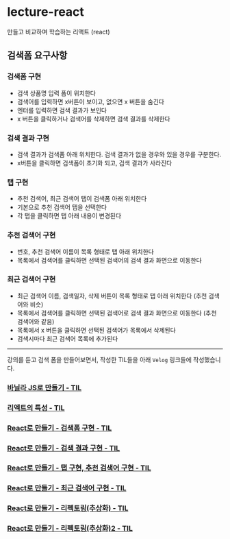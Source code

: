# lecture-react
만들고 비교하며 학습하는 리액트 (react)

## 검색폼 요구사항

### 검색폼 구현
<ul>  
  <li> 검색 상품명 입력 폼이 위치한다 </li>
  <li> 검색어를 입력하면 x버튼이 보이고, 없으면 x 버튼을 숨긴다 </li>
  <li> 엔터를 입력하면 검색 결과가 보인다
 </li>
  <li> x 버튼을 클릭하거나 검색어를 삭제하면 검색 결과를 삭제한다 </li>
</ul>

### 검색 결과 구현
<ul>  
  <li>검색 결과가 검색폼 아래 위치한다. 검색 결과가 없을 경우와 있을 경우를 구분한다. </li>
  <li> x버튼을 클릭하면 검색폼이 초기화 되고, 검색 결과가 사라진다 </li>
</ul>

### 탭 구현
<ul>  
  <li>추천 검색어, 최근 검색어 탭이 검색폼 아래 위치한다 </li>
  <li> 기본으로 추천 검색어 탭을 선택한다 </li>
  <li> 각 탭을 클릭하면 탭 아래 내용이 변경된다 </li>
</ul>

### 추천 검색어 구현
<ul>  
  <li> 번호, 추천 검색어 이름이 목록 형태로 탭 아래 위치한다 </li>
  <li> 목록에서 검색어를 클릭하면 선택된 검색어의 검색 결과 화면으로 이동한다 </li>
</ul>

### 최근 검색어 구현
<ul>  
  <li> 최근 검색어 이름, 검색일자, 삭제 버튼이 목록 형태로 탭 아래 위치한다 (추천
검색어와 비슷)
 </li>
  <li> 목록에서 검색어를 클릭하면 선택된 검색어로 검색 결과 화면으로 이동한다 (추천
검색어와 같음) </li>
  <li> 목록에서 x 버튼을 클릭하면 선택된 검색어가 목록에서 삭제된다
 </li>
  <li>  검색시마다 최근 검색어 목록에 추가된다</li>
</ul>

-------------------

강의를 듣고 검색 폼을 만들어보면서, 작성한 TIL들을 아래 `Velog` 링크들에 작성했습니다.

### [바닐라 JS로 만들기 - TIL](https://velog.io/@gil0127/%EB%B0%94%EB%8B%90%EB%9D%BC-JS%EB%A1%9C-%EB%A7%8C%EB%93%A4%EA%B8%B0)

### [리엑트의 특성 - TIL](https://velog.io/@gil0127/React-%EB%A1%9C-%EB%A7%8C%EB%93%A4%EA%B8%B0#%ED%8A%B9%EC%84%B1-6-jsx)

### [React로 만들기 - 검색폼 구현 - TIL](https://velog.io/@gil0127/%EB%A6%AC%EC%97%91%ED%8A%B8-JS%EB%A1%9C-%EB%A7%8C%EB%93%A4%EA%B8%B0)

### [React로 만들기 - 검색 결과 구현 - TIL](https://velog.io/@gil0127/%EB%A6%AC%EC%97%91%ED%8A%B8-JS%EB%A1%9C-%EB%A7%8C%EB%93%A4%EA%B8%B0-2)

### [React로 만들기 - 탭 구현, 추천 검색어 구현 - TIL](https://velog.io/@gil0127/%EB%A6%AC%EC%97%91%ED%8A%B8-JS%EB%A1%9C-%EB%A7%8C%EB%93%A4%EA%B8%B0-%ED%83%AD-%EA%B5%AC%ED%98%84-%EC%B6%94%EC%B2%9C-%EA%B2%80%EC%83%89%EC%96%B4-%EA%B5%AC%ED%98%84)

### [React로 만들기 - 최근 검색어 구현 - TIL](https://velog.io/@gil0127/%EB%A6%AC%EC%97%91%ED%8A%B8-JS%EB%A1%9C-%EB%A7%8C%EB%93%A4%EA%B8%B0-%EC%B5%9C%EA%B7%BC-%EA%B2%80%EC%83%89%EC%96%B4-%EA%B5%AC%ED%98%84)

### [React로 만들기 - 리펙토링(추상화) - TIL](https://velog.io/@gil0127/%EB%A6%AC%EC%97%91%ED%8A%B8-JS%EB%A1%9C-%EB%A7%8C%EB%93%A4%EA%B8%B0-%EC%BB%B4%ED%8F%AC%EB%84%8C%ED%8A%B8)

### [React로 만들기 - 리펙토링(추상화)2 - TIL](https://velog.io/@gil0127/%EB%A6%AC%EC%97%91%ED%8A%B8-JS%EB%A1%9C-%EB%A7%8C%EB%93%A4%EA%B8%B0-%EC%BB%B4%ED%8F%AC%EB%84%8C%ED%8A%B82-ce98fn7m)

